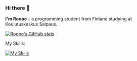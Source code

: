 ### Hi there 👋

**I'm Roope** - a programming student from Finland studying at Koulutuskeskus Salpaus.

[![Roope's GitHub stats](https://github-readme-stats.vercel.app/api?username=roopekoskelo&theme=date_night)](https://github.com/anuraghazra/github-readme-stats)

My Skills:

[![My Skills](https://skillicons.dev/icons?i=js,ts,nodejs,mongodb,react,electron,flutter,azure,html,css)](https://skillicons.dev)

<!--
*-also go check out my [neocities site](https://skrubbys.neocities.org) that I update sometimes for fun-*

**RoopeKoskelo/RoopeKoskelo** is a ✨ _special_ ✨ repository because its `README.md` (this file) appears on your GitHub profile.

Here are some ideas to get you started:

- 🔭 I’m currently working on ...
- 🌱 I’m currently learning ...
- 👯 I’m looking to collaborate on ...
- 🤔 I’m looking for help with ...
- 💬 Ask me about ...
- 📫 How to reach me: ...
- 😄 Pronouns: ...
- ⚡ Fun fact: ...
-->
